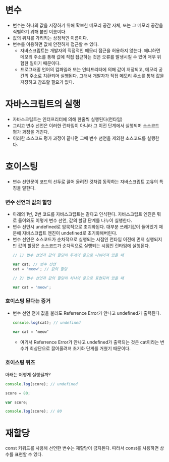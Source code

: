 # 변수

- 변수는 하나의 값을 저장하기 위해 확보한 메모리 공간 자체, 또는 그 메모리 공간을 식별하기 위해 붙인 이름이다.
- 값의 위치를 가리키는 상징적인 이름이다.
- 변수를 이용하면 값에 안전하게 접근할 수 있다.
  - 자바스크립트는 개발자의 직접적인 메모리 접근을 허용하지 않는다. 왜냐하면 메모리 주소를 통해 값에 직접 접근하는 것은 오류를 발생시킬 수 있어 매우 위험한 일이기 때문이다.
  - 프로그래밍 언어의 컴파일러 또는 인터프리터에 의해 값이 저장되고, 메모리 공간의 주소로 치환되어 실행된다. 그래서 개발자가 직접 메모리 주소를 통해 값을 저장하고 참조할 필요가 없다.

# 자바스크립트의 실행

- 자바스크립트는 인터프리터에 의해 한줄씩 실행된다(런타임)
- 그리고 변수 선언은 이러한 런타임이 아니라 그 이전 단계에서 실행되며 소스코드 평가 과정을 거친다.
- 이러한 소스코드 평가 과정이 끝나면 그때 변수 선언을 제외한 소스코드를 실행한다.

# 호이스팅

- 변수 선언문이 코드의 선두로 끌어 올려진 것처럼 동작하는 자바스크립트 고유의 특징을 말한다.

### 변수 선언과 값의 할당

- 아래의 1번, 2번 코드를 자바스크립트는 같다고 인식한다. 자바스크립트 엔진은 뭐로 들어와도 이렇게 변수 선언, 값의 할당 단계를 나누어 실행한다.
- 변수 선언시 undefined로 암묵적으로 초괴화된다. 대부분 쓰레기값이 들어있기 때문에 자바스크립트 엔진이 undefined로 초기화해버린다.
- 변수 선언은 소스코드가 순차적으로 실행되는 시점인 런타임 이전에 먼저 실행되지만 값의 할당은 소스코드가 순차적으로 실행되는 시점인 런타임에 실행된다.
  ```jsx
  // 1) 변수 선언과 값의 할당이 두개의 문으로 나뉘어져 있을 때

  var cat; // 변수 선언
  cat = 'meow'; // 값의 할당
  ```
  ```jsx
  // 2) 변수 선언과 값의 할당이 하나의 문으로 표현되어 있을 때

  var cat = 'meow';
  ```

### 호이스팅 된다는 증거

- 변수 선언 전에 값을 불러도 Referrence Error가 안나고 undefined가 출력된다.
  ```jsx
  console.log(cat); // undefined

  var cat = ‘meow’
  ```
  - 여기서 Referrence Error가 안나고 undefined가 출력되는 것은 cat이라는 변수가 최상단으로 끌어올려져 초기화 단계를 거쳤기 때문이다.

### 호이스팅 퀴즈

아래는 어떻게 실행될까?

```jsx
console.log(score); // undefined

score = 80;

var score;

console.log(score); // 80
```

# 재할당

const 키워드를 사용해 선언한 변수는 재할당이 금지된다. 따라서 const를 사용하면 상수를 표현할 수 있다.
